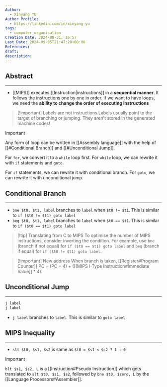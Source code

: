 ```yaml
---
Author:
  - Xinyang YU
Author Profile:
  - https://linkedin.com/in/xinyang-yu
tags:
  - computer_organisation
Creation Date: 2024-08-31, 16:57
Last Date: 2024-09-05T21:47:28+08:00
References: 
draft: 
description: 
---
```

## Abstract
---
- [[MIPS]] executes [[Instruction|instructions]] in a **sequential manner**. It follows the instructions one by one in order. If we want to have loops, we need the **ability to change the order of executing instructions**

>[!important] Labels are not instructions
> Labels usually point to the target of branching or jumping. They aren't stored in the generated machine codes!

>[!important]
> Any form of loop can be written in [[Assembly language]] with the help of [[#Conditional Branch]] and [[#Unconditional Jump]].
> 
> For `for`, we convert it to a `while` loop first.
> For `while` loop, we can rewrite it with `if` statements and `goto`.
> 
> For `if` statements, we can rewrite it with conditional branch.
> For `goto`, we can rewrite it with unconditional jump.
## Conditional Branch
---
- `bne $t0, $t1, label` branches to `label` when `$t0 != $t1`. This is similar to `if ($t0 != $t1) goto label`
- `beq $t0, $t1, label` branches to `label` when `$t0 == $t1`. This is similar to `if ($t0 == $t1) goto label`

>[!tip] Translating from C to MIPS
> To optimise the number of MIPS instructions, consider inverting the condition. For example, use `bne` (branch if not equal) for `if ($t0 == $t1) goto label` and `beq` (branch if equal) for `if ($t0 != $t1) goto label`.

>[!important] New address
> When branch is taken, [[Register#Program Counter]] PC = (PC + 4) + ([[MIPS I-Type Instruction#Immediate Value]] * 4).
## Unconditional Jump
---
```asm
j label
j label
```
- `j label` branches to `label`. This is similar to `goto label`

## MIPS Inequality
---
- `slt $t0, $s1, $s2` is same as `$t0 = $s1 < $s2 ? 1 : 0`

>[!important]
> `blt $s1, $s2, L` is a [[Instruction#Pseudo Instruction]] which gets translated to `slt $t0, $s1, $s2`, followed by `bne $t0, $zero, L` by the [[Language Processors#Assembler]].